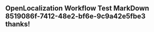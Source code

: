 <properties
ms.topic="hero-topic"
ms.test1="hero-topic"
ms.test2="test"/>


## OpenLocalization Workflow Test MarkDown 8519086f-7412-48e2-bf6e-9c9a42e5fbe3 thanks!



<!--HONumber=Nov16_HO5-->


